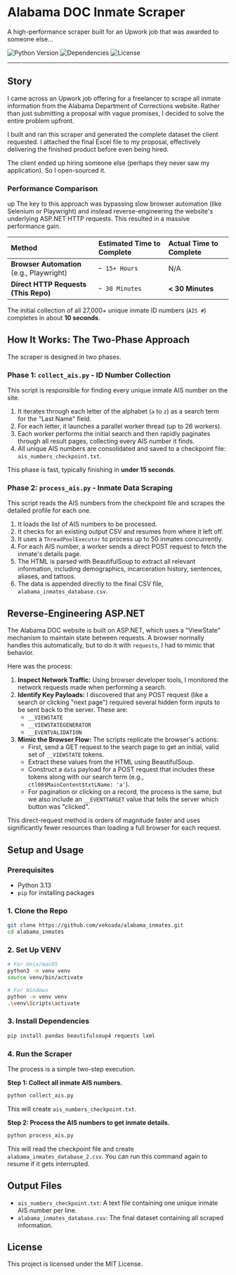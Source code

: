 # Alabama DOC Inmate Scraper

A high-performance scraper built for an Upwork job that was awarded to someone else...

![Python Version](https://img.shields.io/badge/python-3.8+-blue.svg)
![Dependencies](https://img.shields.io/badge/dependencies-pandas%2C%20bs4%2C%20requests-brightgreen)
![License](https://img.shields.io/badge/license-MIT-green.svg)

---

## Story

I came across an Upwork job offering for a freelancer to scrape all inmate information from the Alabama Department of Corrections website. Rather than just submitting a proposal with vague promises, I decided to solve the entire problem upfront.

I built and ran this scraper and generated the complete dataset the client requested. I attached the final Excel file to my proposal, effectively delivering the finished product before even being hired.

The client ended up hiring someone else (perhaps they never saw my application). So I open-sourced it.

### Performance Comparison
up
The key to this approach was bypassing slow browser automation (like Selenium or Playwright) and instead reverse-engineering the website's underlying ASP.NET HTTP requests. This resulted in a massive performance gain.

| Method | Estimated Time to Complete | Actual Time to Complete |
| :--- | :--- | :--- |
| **Browser Automation** (e.g., Playwright) | `~ 15+ Hours` | N/A |
| **Direct HTTP Requests (This Repo)** | `~ 30 Minutes` | **< 30 Minutes** |

The initial collection of all 27,000+ unique inmate ID numbers (`AIS #`) completes in about **10 seconds**.

## How It Works: The Two-Phase Approach

The scraper is designed in two phases.

### Phase 1: `collect_ais.py` - ID Number Collection

This script is responsible for finding every unique inmate AIS number on the site.

1.  It iterates through each letter of the alphabet (`a` to `z`) as a search term for the "Last Name" field.
2.  For each letter, it launches a parallel worker thread (up to 26 workers).
3.  Each worker performs the initial search and then rapidly paginates through all result pages, collecting every AIS number it finds.
4.  All unique AIS numbers are consolidated and saved to a checkpoint file: `ais_numbers_checkpoint.txt`.

This phase is fast, typically finishing in **under 15 seconds**.

### Phase 2: `process_ais.py` -  Inmate Data Scraping

This script reads the AIS numbers from the checkpoint file and scrapes the detailed profile for each one.

1.  It loads the list of AIS numbers to be processed.
2.  It checks for an existing output CSV and resumes from where it left off.
3.  It uses a `ThreadPoolExecutor` to process up to 50 inmates concurrently.
4.  For each AIS number, a worker sends a direct POST request to fetch the inmate's details page.
5.  The HTML is parsed with BeautifulSoup to extract all relevant information, including demographics, incarceration history, sentences, aliases, and tattoos.
6.  The data is appended directly to the final CSV file, `alabama_inmates_database.csv`.

## Reverse-Engineering ASP.NET

The Alabama DOC website is built on ASP.NET, which uses a "ViewState" mechanism to maintain state between requests. A browser normally handles this automatically, but to do it with `requests`, I had to mimic that behavior.

Here was the process:

1.  **Inspect Network Traffic:** Using browser developer tools, I monitored the network requests made when performing a search.
2.  **Identify Key Payloads:** I discovered that any POST request (like a search or clicking "next page") required several hidden form inputs to be sent back to the server. These are:
    *   `__VIEWSTATE`
    *   `__VIEWSTATEGENERATOR`
    *   `__EVENTVALIDATION`
3.  **Mimic the Browser Flow:** The scripts replicate the browser's actions:
    *   First, send a GET request to the search page to get an initial, valid set of `__VIEWSTATE` tokens.
    *   Extract these values from the HTML using BeautifulSoup.
    *   Construct a `data` payload for a POST request that includes these tokens along with our search term (e.g., `ctl00$MainContent$txtLName: 'a'`).
    *   For pagination or clicking on a record, the process is the same, but we also include an `__EVENTTARGET` value that tells the server which button was "clicked".

This direct-request method is orders of magnitude faster and uses significantly fewer resources than loading a full browser for each request.

## Setup and Usage

### Prerequisites
*   Python 3.13
*   `pip` for installing packages

### 1. Clone the Repo

```bash
git clone https://github.com/vekoada/alabama_inmates.git
cd alabama_inmates
```

### 2. Set Up VENV 

```bash
# For Unix/macOS
python3 -m venv venv
source venv/bin/activate

# For Windows
python -m venv venv
.\venv\Scripts\activate
```

### 3. Install Dependencies

```bash
pip install pandas beautifulsoup4 requests lxml
```

### 4. Run the Scraper

The process is a simple two-step execution.

**Step 1: Collect all inmate AIS numbers.**
```bash
python collect_ais.py
```
This will create `ais_numbers_checkpoint.txt`.

**Step 2: Process the AIS numbers to get inmate details.**
```bash
python process_ais.py
```
This will read the checkpoint file and create `alabama_inmates_database_2.csv`. You can run this command again to resume if it gets interrupted.

## Output Files

*   `ais_numbers_checkpoint.txt`: A text file containing one unique inmate AIS number per line.
*   `alabama_inmates_database.csv`: The final dataset containing all scraped information.



## License

This project is licensed under the MIT License. 
